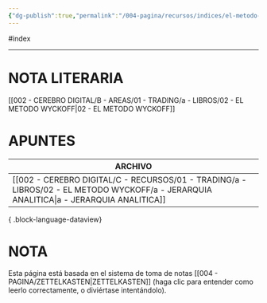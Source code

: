 ```yaml
---
{"dg-publish":true,"permalink":"/004-pagina/recursos/indices/el-metodo-wyckoff/"}
---
```


#index

---

# NOTA LITERARIA
[[002 - CEREBRO DIGITAL/B - AREAS/01 - TRADING/a - LIBROS/02 - EL METODO WYCKOFF\|02 - EL METODO WYCKOFF]]

# APUNTES
| ARCHIVO                                                                                                                                   |
| ----------------------------------------------------------------------------------------------------------------------------------------- |
| [[002 - CEREBRO DIGITAL/C - RECURSOS/01 - TRADING/a - LIBROS/02 - EL METODO WYCKOFF/a - JERARQUIA ANALITICA\|a - JERARQUIA ANALITICA]] |

{ .block-language-dataview}

# NOTA
Esta página está basada en el sistema de toma de notas [[004 - PAGINA/ZETTELKASTEN\|ZETTELKASTEN]] (haga clic para entender como leerlo correctamente, o diviértase intentándolo).
